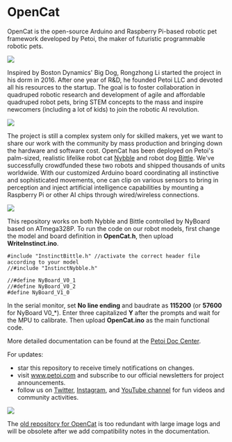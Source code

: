 # OpenCat

OpenCat is the open-source Arduino and Raspberry Pi-based robotic pet framework developed by Petoi, the maker of futuristic programmable robotic pets.

![](https://github.com/PetoiCamp/NonCodeFiles/blob/master/gif/walk.gif?raw=true)

Inspired by Boston Dynamics' Big Dog, Rongzhong Li started the project in his dorm in 2016. After one year of R&D, he founded Petoi LLC and devoted all his resources to the startup. The goal is to foster collaboration in quadruped robotic research and development of agile and affordable quadruped robot pets, bring STEM concepts to the mass and inspire newcomers (including a lot of kids) to join the robotic AI revolution.

![](https://github.com/PetoiCamp/NonCodeFiles/blob/master/gif/slope.gif?raw=true)

The project is still a complex system only for skilled makers, yet we want to share our work with the community by mass production and bringing down the hardware and software cost. OpenCat has been deployed on Petoi's palm-sized, realistic lifelike robot cat [Nybble](www.igg.me/at/nybble) and robot dog [Bittle](www.igg.me/at/bittle). We've successfully crowdfunded these two robots and shipped thousands of units worldwide.  With our customized Arduino board coordinating all instinctive and sophisticated movements, one can clip on various sensors to bring in perception and inject artificial intelligence capabilities by mounting a Raspberry Pi or other AI chips through wired/wireless connections.

![](https://github.com/PetoiCamp/NonCodeFiles/blob/master/gif/ball.gif?raw=true)

This repository works on both Nybble and Bittle controlled by NyBoard based on ATmega328P. To run the code on our robot models, first change the model and board definition in **OpenCat.h**, then upload **WriteInstinct.ino**.

```
#include "InstinctBittle.h" //activate the correct header file according to your model
//#include "InstinctNybble.h"

//#define NyBoard_V0_1
//#define NyBoard_V0_2
#define NyBoard_V1_0
```

In the serial monitor, set **No line ending** and baudrate as **115200** (or **57600** for NyBoard V0_\*). Enter three capitalized **Y** after the prompts and wait for the MPU to calibrate. Then upload **OpenCat.ino** as the main functional code. 

More detailed documentation can be found at the [Petoi Doc Center](https://docs.petoi.com).

For updates:
* star this repository to receive timely notifications on changes.
* visit www.petoi.com and subscribe to our official newsletters for project announcements.
* follow us on [Twitter](https://twitter.com/petoicamp), [Instagram](https://www.instagram.com/petoicamp/), and [YouTube channel](https://www.youtube.com/c/rongzhongli) for fun videos and community activities.

![](https://github.com/PetoiCamp/NonCodeFiles/blob/master/gif/backflip.gif?raw=true)

The [old repository for OpenCat](https://github.com/PetoiCamp/OpenCat-Old) is too redundant with large image logs and will be obsolete after we add compatibility notes in the documentation.
